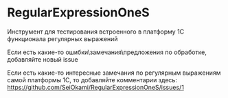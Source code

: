 # RegularExpressionOneS
Инструмент для тестирования встроенного в платформу 1С функционала регулярных выражений 

Если есть какие-то ошибки\замечания\предложения по обработке, добавляйте новый issue

Если есть какие-то интересные замечания по регулярным выражениям самой платформы 1С, то добавляйте комментарии здесь: https://github.com/SeiOkami/RegularExpressionOneS/issues/1
